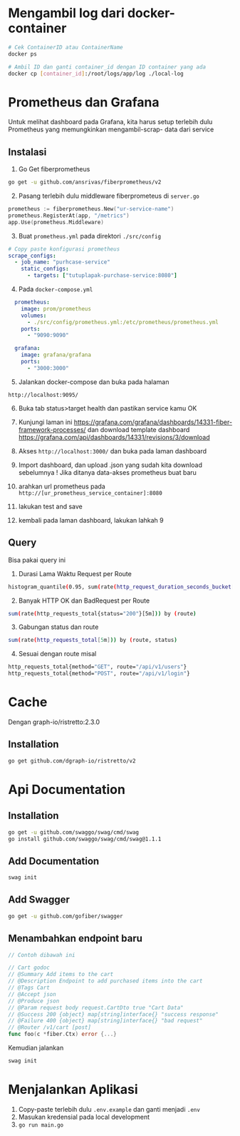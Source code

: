 # Mengambil log dari docker-container
```bash
# Cek ContainerID atau ContainerName
docker ps

# Ambil ID dan ganti container_id dengan ID container yang ada
docker cp [container_id]:/root/logs/app/log ./local-log

```

# Prometheus dan Grafana

Untuk melihat dashboard pada Grafana, kita harus setup terlebih dulu Prometheus yang memungkinkan mengambil-scrap- data dari service

## Instalasi
<!-- `go install github.com/nikolaydubina/go-instrument@1.7.0` -->
1. Go Get fiberprometheus
```bash
go get -u github.com/ansrivas/fiberprometheus/v2
```
2. Pasang terlebih dulu middleware fiberprometeus di `server.go`
```go
prometheus := fiberprometheus.New("ur-service-name")
prometheus.RegisterAt(app, "/metrics")
app.Use(prometheus.Middleware)
```
3. Buat `prometheus.yml` pada direktori `./src/config`
```yml
# Copy paste konfigurasi prometheus
scrape_configs:
  - job_name: "purhcase-service"
    static_configs:
      - targets: ["tutuplapak-purchase-service:8080"]
```
4. Pada `docker-compose.yml`
```yml
  prometheus:
    image: prom/prometheus
    volumes:
      - ./src/config/prometheus.yml:/etc/prometheus/prometheus.yml
    ports:
      - "9090:9090"

  grafana:
    image: grafana/grafana
    ports:
      - "3000:3000"
```
5. Jalankan docker-compose dan buka pada halaman
```
http://localhost:9095/
```
6. Buka tab status>target health dan pastikan service kamu OK

7. Kunjungi laman ini https://grafana.com/grafana/dashboards/14331-fiber-framework-processes/ dan download template dashboard https://grafana.com/api/dashboards/14331/revisions/3/download

8. Akses `http://localhost:3000/` dan buka pada laman dashboard

9. Import dashboard, dan upload .json yang sudah kita download sebelumnya
! Jika ditanya data-akses prometheus buat baru

10. arahkan url prometheus pada `http://[ur_prometheus_service_container]:8080`

11. lakukan test and save

12. kembali pada laman dashboard, lakukan lahkah 9 

## Query
Bisa pakai query ini
1. Durasi Lama Waktu Request per Route
```bash
histogram_quantile(0.95, sum(rate(http_request_duration_seconds_bucket[5m])) by (le, route))
```

2. Banyak HTTP OK dan BadRequest per Route
```bash
sum(rate(http_requests_total{status="200"}[5m])) by (route)
```

3. Gabungan status dan route
```bash
sum(rate(http_requests_total[5m])) by (route, status)
```

4. Sesuai dengan route
misal
```bash
http_requests_total{method="GET", route="/api/v1/users"} 
http_requests_total{method="POST", route="/api/v1/login"}
```

# Cache
Dengan graph-io/ristretto:2.3.0

## Installation
```bash
go get github.com/dgraph-io/ristretto/v2
```

# Api Documentation

## Installation
```bash
go get -u github.com/swaggo/swag/cmd/swag
go install github.com/swaggo/swag/cmd/swag@1.1.1
```

## Add Documentation
```bash
swag init
```

## Add Swagger
```bash
go get -u github.com/gofiber/swagger
```

## Menambahkan endpoint baru
```go
// Contoh dibawah ini

// Cart godoc 
// @Summary Add items to the cart
// @Description Endpoint to add purchased items into the cart
// @Tags Cart
// @Accept json
// @Produce json
// @Param request body request.CartDto true "Cart Data"
// @Success 200 {object} map[string]interface{} "success response"
// @Failure 400 {object} map[string]interface{} "bad request"
// @Router /v1/cart [post]
func foo(c *fiber.Ctx) error {...}
```

Kemudian jalankan 
```bash
swag init
```

# Menjalankan Aplikasi
1. Copy-paste terlebih dulu `.env.example` dan ganti menjadi `.env`
2. Masukan kredensial pada local development
3. `go run main.go`